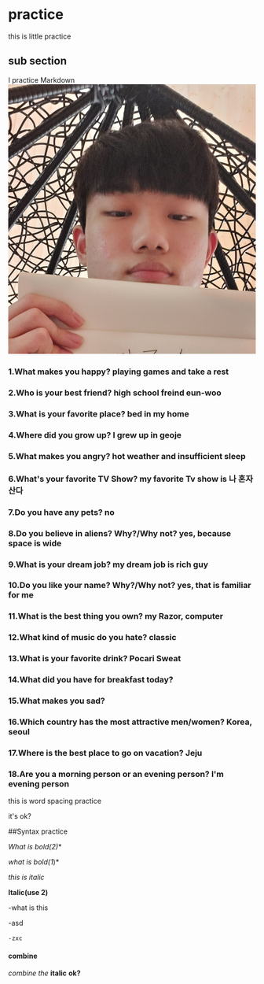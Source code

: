 # practice
this is little practice
## sub section
I practice Markdown
![My photo](https://github.com/junsujang-digipen/practice/blob/first-branch/photo.jpg)


### 1.What makes you happy? playing games and take a rest
### 2.Who is your best friend? high school freind eun-woo
### 3.What is your favorite place? bed in my home
### 4.Where did you grow up? I grew up in geoje
### 5.What makes you angry? hot weather and insufficient sleep
### 6.What's your favorite TV Show? my favorite Tv show is 나 혼자 산다
### 7.Do you have any pets? no
### 8.Do you believe in aliens? Why?/Why not? yes, because space is wide
### 9.What is your dream job? my dream job is rich guy
### 10.Do you like your name? Why?/Why not? yes, that is familiar for me
### 11.What is the best thing you own? my Razor, computer
### 12.What kind of music do you hate? classic
### 13.What is your favorite drink? Pocari Sweat
### 14.What did you have for breakfast today? 
### 15.What makes you sad? 
### 16.Which country has the most attractive men/women? Korea, seoul
### 17.Where is the best place to go on vacation? Jeju
### 18.Are you a morning person or an evening person? I'm evening person


this is word spacing practice

it's ok?

##Syntax practice

**What is bold(2*)**

*what is bold(1*)*

_this is italic_

__Italic(use 2)__

-what is this

-asd

	-zxc


#### combine

*combine* _the_ __italic__ **ok?**
